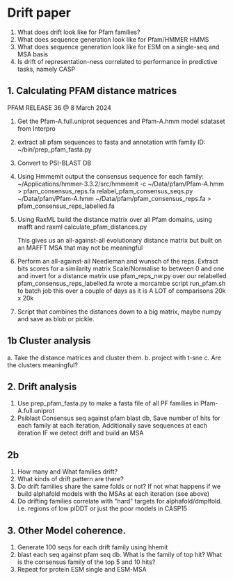 # Drift paper

1. What does drift look like for Pfam families?
2. What does sequence generation look like for Pfam/HMMER HMMS
3. What does sequence generation look like for ESM on a single-seq and MSA basis
4. Is drift of representation-ness correlated to performance in predictive tasks, namely CASP 

## 1. Calculating PFAM distance matrices

PFAM RELEASE 36 @ 8 March 2024

1. Get the Pfam-A.full.uniprot sequences and Pfam-A.hmm model sdataset from Interpro
2. extract all pfam sequences to fasta and annotation with family ID: ~/bin/prep_pfam_fasta.py
3. Convert to PSI-BLAST DB
4. Using Hmmemit output the consensus sequence for each family: 
   ~/Applications/hmmer-3.3.2/src/hmmemit -c ~/Data/pfam/Pfam-A.hmm > pfam_consensus_reps.fa
   relabel_pfam_consensus_seqs.py ~/Data/pfam/Pfam-A.hmm ~/Data/pfam/pfam_consensus_reps.fa > pfam_consensus_reps_labelled.fa
5. Using RaxML build the distance matrix over all Pfam domains, using mafft and raxml
   calculate_pfam_distances.py

   This gives us an all-against-all evolutionary distance matrix but built on an MAFFT MSA that may not be meaningful

6. Perform an all-against-all Needleman and wunsch of the reps. Extract bits scores for a similarity matrix Scale/Normalise to between 0 and one and invert for a distance matrix
   use pfam_reps_nw.py over our relabelled pfam_consensus_reps_labelled.fa
   wrote a morcambe script run_pfam.sh to batch job this over a couple of days as it is A LOT of comparisons 20k x 20k

7. Script that combines the distances down to a big matrix, maybe numpy and save as blob or pickle.

## 1b Cluster analysis

a. Take the distance matrices and cluster them.
b. project with t-sne
c. Are the clusters meaningful?

## 2. Drift analysis

1. Use prep_pfam_fasta.py to make a fasta file of all PF families in Pfam-A.full.uniprot
1. Psiblast Consensus seq against pfam blast db, Save number of hits for each family at each iteration, Additionally save sequences at each iteration IF we detect drift and build an MSA



## 2b 

1. How many and What families drift?
2. What kinds of drift pattern are there?
3. Do drift families share the same folds or not? If not what happens if we build alphafold models with the MSAs at each iteration (see above)
4. Do drifting families correlate with "hard" targets for alphafold/dmplfold. i.e. regions of low plDDT or just the poor models in CASP15

## 3. Other Model coherence.

1. Generate 100 seqs for each drift family using hhemit
2. blast each seq against pfam seq db. What is the family of top hit? What is the consensus family of the top 5 and 10 hits?
3. Repeat for protein ESM single and ESM-MSA


